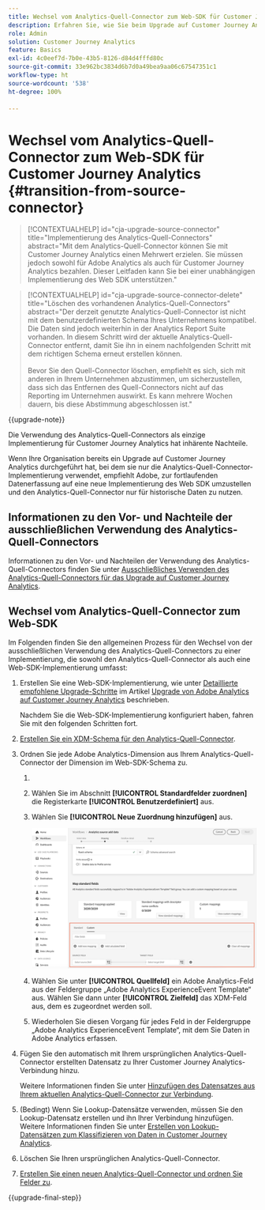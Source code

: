 ```yaml
---
title: Wechsel vom Analytics-Quell-Connector zum Web-SDK für Customer Journey Analytics
description: Erfahren Sie, wie Sie beim Upgrade auf Customer Journey Analytics vom Analytics-Quell-Connector zum Web-SDK wechseln
role: Admin
solution: Customer Journey Analytics
feature: Basics
exl-id: 4c0eef7d-7b0e-43b5-8126-d84d4fffd80c
source-git-commit: 33e962bc3834d6b7d0a49bea9aa06c67547351c1
workflow-type: ht
source-wordcount: '538'
ht-degree: 100%

---
```


# Wechsel vom Analytics-Quell-Connector zum Web-SDK für Customer Journey Analytics {#transition-from-source-connector}

<!-- markdownlint-disable MD034 -->

>[!CONTEXTUALHELP]
>id="cja-upgrade-source-connector"
>title="Implementierung des Analytics-Quell-Connectors"
>abstract="Mit dem Analytics-Quell-Connector können Sie mit Customer Journey Analytics einen Mehrwert erzielen. Sie müssen jedoch sowohl für Adobe Analytics als auch für Customer Journey Analytics bezahlen. Dieser Leitfaden kann Sie bei einer unabhängigen Implementierung des Web SDK unterstützen."

<!-- markdownlint-enable MD034 -->

<!-- markdownlint-disable MD034 -->

>[!CONTEXTUALHELP]
>id="cja-upgrade-source-connector-delete"
>title="Löschen des vorhandenen Analytics-Quell-Connectors"
>abstract="Der derzeit genutzte Analytics-Quell-Connector ist nicht mit dem benutzerdefinierten Schema Ihres Unternehmens kompatibel. Die Daten sind jedoch weiterhin in der Analytics Report Suite vorhanden. In diesem Schritt wird der aktuelle Analytics-Quell-Connector entfernt, damit Sie ihn in einem nachfolgenden Schritt mit dem richtigen Schema erneut erstellen können.<br><br>Bevor Sie den Quell-Connector löschen, empfiehlt es sich, sich mit anderen in Ihrem Unternehmen abzustimmen, um sicherzustellen, dass sich das Entfernen des Quell-Connectors nicht auf das Reporting im Unternehmen auswirkt. Es kann mehrere Wochen dauern, bis diese Abstimmung abgeschlossen ist."

<!-- markdownlint-enable MD034 -->

{{upgrade-note}}

Die Verwendung des Analytics-Quell-Connectors als einzige Implementierung für Customer Journey Analytics hat inhärente Nachteile.

Wenn Ihre Organisation bereits ein Upgrade auf Customer Journey Analytics durchgeführt hat, bei dem sie nur die Analytics-Quell-Connector-Implementierung verwendet, empfiehlt Adobe, zur fortlaufenden Datenerfassung auf eine neue Implementierung des Web SDK umzustellen und den Analytics-Quell-Connector nur für historische Daten zu nutzen.

## Informationen zu den Vor- und Nachteile der ausschließlichen Verwendung des Analytics-Quell-Connectors

Informationen zu den Vor- und Nachteilen der Verwendung des Analytics-Quell-Connectors finden Sie unter [Ausschließliches Verwenden des Analytics-Quell-Connectors für das Upgrade auf Customer Journey Analytics](/help/getting-started/cja-upgrade/cja-upgrade-alternative-source-connector.md).

## Wechsel vom Analytics-Quell-Connector zum Web-SDK

Im Folgenden finden Sie den allgemeinen Prozess für den Wechsel von der ausschließlichen Verwendung des Analytics-Quell-Connectors zu einer Implementierung, die sowohl den Analytics-Quell-Connector als auch eine Web-SDK-Implementierung umfasst:

1. Erstellen Sie eine Web-SDK-Implementierung, wie unter [Detaillierte empfohlene Upgrade-Schritte](/help/getting-started/cja-upgrade/cja-upgrade-recommendations.md#detailed-recommended-upgrade-steps) im Artikel [Upgrade von Adobe Analytics auf Customer Journey Analytics](/help/getting-started/cja-upgrade/cja-upgrade-recommendations.md) beschrieben.

   Nachdem Sie die Web-SDK-Implementierung konfiguriert haben, fahren Sie mit den folgenden Schritten fort.

1. [Erstellen Sie ein XDM-Schema für den Analytics-Quell-Connector](/help/getting-started/cja-upgrade/cja-upgrade-source-connector-schema.md).

1. Ordnen Sie jede Adobe Analytics-Dimension aus Ihrem Analytics-Quell-Connector der Dimension im Web-SDK-Schema zu.

   1. 
      <!-- how do you get here -->

   1. Wählen Sie im Abschnitt **[!UICONTROL Standardfelder zuordnen]** die Registerkarte **[!UICONTROL Benutzerdefiniert]** aus.

   1. Wählen Sie **[!UICONTROL Neue Zuordnung hinzufügen]** aus.

      ![Zuordnen von Schemafeldern](assets/schema-mapping.png)

   1. Wählen Sie unter **[!UICONTROL Quellfeld]** ein Adobe Analytics-Feld aus der Feldergruppe „Adobe Analytics ExperienceEvent Template“ aus. Wählen Sie dann unter **[!UICONTROL Zielfeld]** das XDM-Feld aus, dem es zugeordnet werden soll.

   1. Wiederholen Sie diesen Vorgang für jedes Feld in der Feldergruppe „Adobe Analytics ExperienceEvent Template“, mit dem Sie Daten in Adobe Analytics erfassen.

1. Fügen Sie den automatisch mit Ihrem ursprünglichen Analytics-Quell-Connector erstellten Datensatz zu Ihrer Customer Journey Analytics-Verbindung hinzu.

   Weitere Informationen finden Sie unter [Hinzufügen des Datensatzes aus Ihrem aktuellen Analytics-Quell-Connector zur Verbindung](/help/getting-started/cja-upgrade/cja-upgrade-source-connector-dataset.md).

1. (Bedingt) Wenn Sie Lookup-Datensätze verwenden, müssen Sie den Lookup-Datensatz erstellen und ihn Ihrer Verbindung hinzufügen. Weitere Informationen finden Sie unter [Erstellen von Lookup-Datensätzen zum Klassifizieren von Daten in Customer Journey Analytics](/help/getting-started/cja-upgrade/cja-upgrade-dataset-lookup.md).

1. Löschen Sie Ihren ursprünglichen Analytics-Quell-Connector. <!-- need to add steps somewhere about how to do this -->

1. [Erstellen Sie einen neuen Analytics-Quell-Connector und ordnen Sie Felder zu](/help/getting-started/cja-upgrade/cja-upgrade-source-connector.md).

{{upgrade-final-step}}
